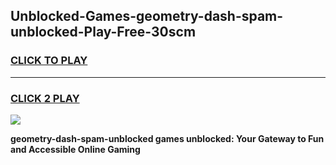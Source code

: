 
## Unblocked-Games-geometry-dash-spam-unblocked-Play-Free-30scm
<h3>
<a href="https://premium76.site?title=geometry-dash-spam-unblocked&ref=12A">CLICK TO PLAY</a></h3>
<hr>

<h3>
<a href="https://premium76.site?title=geometry-dash-spam-unblocked&ref=12A">CLICK 2 PLAY</a>
  
</h3>

<a href="https://premium76.site?title=geometry-dash-spam-unblocked&ref=12A"><img src="https://clearcache.store/games.png"></a>


**geometry-dash-spam-unblocked games unblocked: Your Gateway to Fun and Accessible Online Gaming**

